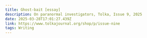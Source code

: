 ```yaml
---
title: Ghost-bait [essay]
description: On paranormal investigators, Tolka, Issue 9, 2025
date: 2025-03-28T17:01:27.439Z
link: https://www.tolkajournal.org/shop/p/issue-nine
tags: Writing
---
```


